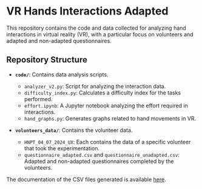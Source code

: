 # VR Hands Interactions Adapted

This repository contains the code and data collected for analyzing hand interactions in virtual reality (VR), with a particular focus on volunteers and adapted and non-adapted questionnaires.

## Repository Structure

- **`code/`**: Contains data analysis scripts.
  - `analyzer_v2.py`: Script for analyzing the interaction data.
  - `difficulty_index.py`: Calculates a difficulty index for the tasks performed.
  - `effort.ipynb`: A Jupyter notebook analyzing the effort required in interactions.
  - `hand_graphs.py`: Generates graphs related to hand movements in VR.

- **`volunteers_data/`**: Contains the volunteer data.
  - `HNPT_04_07_2024_UX`: Each contains the data of a specific volunteer that took the experimentation.
  - `questionnaire_adapted.csv` and `questionnaire_unadapted.csv`: Adapted and non-adapted questionnaires completed by the volunteers.

The documentation of the CSV files generated is available [here](https://github.com/AIR-Research-Group-UCLM/Virtual-Reality-Shopping-Insights/blob/master/doc/DeveloperDocumentation.md).
